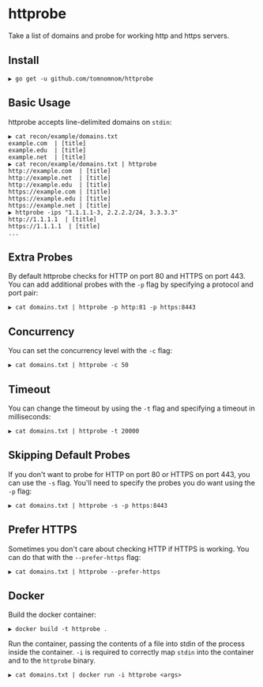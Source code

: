 # httprobe

Take a list of domains and probe for working http and https servers.

## Install

```
▶ go get -u github.com/tomnomnom/httprobe
```

## Basic Usage

httprobe accepts line-delimited domains on `stdin`:

```
▶ cat recon/example/domains.txt
example.com  | [title]
example.edu  | [title]
example.net  | [title]
▶ cat recon/example/domains.txt | httprobe
http://example.com  | [title]
http://example.net  | [title]
http://example.edu  | [title]
https://example.com | [title]
https://example.edu | [title]
https://example.net | [title]
▶ httprobe -ips "1.1.1.1-3, 2.2.2.2/24, 3.3.3.3"
http://1.1.1.1  | [title]
https://1.1.1.1  | [title]
...
```

## Extra Probes

By default httprobe checks for HTTP on port 80 and HTTPS on port 443. You can add additional
probes with the `-p` flag by specifying a protocol and port pair:

```
▶ cat domains.txt | httprobe -p http:81 -p https:8443
```

## Concurrency

You can set the concurrency level with the `-c` flag:

```
▶ cat domains.txt | httprobe -c 50
```

## Timeout

You can change the timeout by using the `-t` flag and specifying a timeout in milliseconds:

```
▶ cat domains.txt | httprobe -t 20000
```

## Skipping Default Probes

If you don't want to probe for HTTP on port 80 or HTTPS on port 443, you can use the
`-s` flag. You'll need to specify the probes you do want using the `-p` flag:

```
▶ cat domains.txt | httprobe -s -p https:8443
```

## Prefer HTTPS

Sometimes you don't care about checking HTTP if HTTPS is working. You can do that with the `--prefer-https` flag:

```
▶ cat domains.txt | httprobe --prefer-https
```

## Docker

Build the docker container:

```
▶ docker build -t httprobe .
```

Run the container, passing the contents of a file into stdin of the process inside the container. `-i` is required to correctly map `stdin` into the container and to the `httprobe` binary.

```
▶ cat domains.txt | docker run -i httprobe <args>
```

